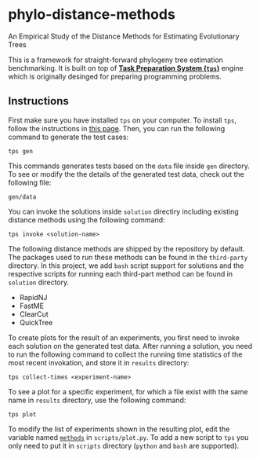 # phylo-distance-methods
An Empirical Study of the Distance Methods for Estimating Evolutionary Trees

This is a framework for straight-forward phylogeny tree estimation benchmarking. 
It is built on top of [**Task Preparation System (`tps`)**](https://github.com/ioi-2017/tps) 
engine which is originally desinged for preparing programming problems.

## Instructions

First make sure you have installed `tps` on your computer. To install `tps`,
follow the instructions in [this page](https://github.com/ioi-2017/tps#installation).
Then, you can run the following command to generate the test cases:

    tps gen
    
This commands generates tests based on the `data` file inside `gen` directory.
To see or modify the the details of the generated test data, check out the following file:

    gen/data
    
You can invoke the solutions inside `solution` directiry including existing distance methods 
using the following command:

    tps invoke <solution-name>
    
The following distance methods are shipped by the repository by default. The packages
used to run these methods can be found in the `third-party` directory. In this project,
we add `bash` script support for solutions and the respective scripts for running
each third-part method can be found in `solution` directory.

- RapidNJ
- FastME
- ClearCut
- QuickTree

To create plots for the result of an experiments, you first need to invoke each solution on
the generated test data. After running a solution, you need to run the following command
to collect the running time statistics of the most recent invokation, and store it in
`results` directory:

    tps collect-times <experiment-name>
    
To see a plot for a specific experiment, for which a file exist with the same name
in `results` directory, use the following command:

    tps plot
    
To modify the list of experiments shown in the resulting plot, edit the variable
named [`methods`](https://github.com/hameelas/phylo-distance-methods/blob/f1620e666a0c3fbc62b93b2a56162c09394056a3/scripts/plot.py#L8)
in `scripts/plot.py`. To add a new script to `tps` you only need to put it in `scripts` directory (`python` and `bash` are supported).
